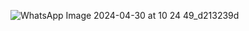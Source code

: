 ![WhatsApp Image 2024-04-30 at 10 24 49_d213239d](https://github.com/Atharva090903/Fitness-Application/assets/147313928/b59a9ae6-a296-4905-aec3-dd03a83bf5b0)
